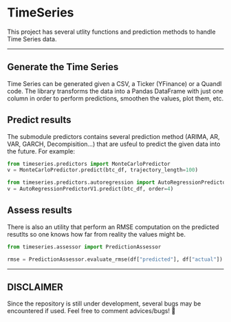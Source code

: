 # TimeSeries

This project has several utlity functions and prediction methods to handle Time Series data. 
***
## Generate the Time Series

Time Series can be generated given a CSV, a Ticker (YFinance) or a Quandl code. The library transforms the data into a 
Pandas DataFrame with just one column in order to perform predictions, smoothen the values, plot them, etc. 

## Predict results

The submodule predictors contains several prediction method (ARIMA, AR, VAR, GARCH, Decompisition...) that are usfeul to predict the given data into the future. 
For example: 

```python
from timeseries.predictors import MonteCarloPredictor
v = MonteCarloPredictor.predict(btc_df, trajectory_length=100)

from timeseries.predictors.autoregression import AutoRegressionPredictorV1
v = AutoRegressionPredictorV1.predict(btc_df, order=4)
```

## Assess results

There is also an utility that perform an RMSE computation on the predicted resutlts so one knows how far from reality the values might be.

```python
from timeseries.assessor import PredictionAssessor

rmse = PredictionAssessor.evaluate_rmse(df["predicted"], df["actual"])
```

***
## DISCLAIMER
Since the repository is still under development, several bugs may be encountered if used. Feel free to comment advices/bugs! 🐞
